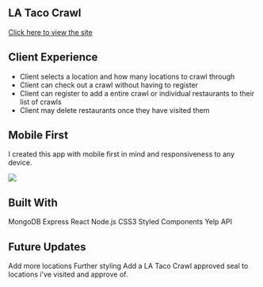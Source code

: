 ## LA Taco Crawl
[Click here to view the site](https://la-taco-crawl.herokuapp.com/)

## Client Experience
<ul>
<li>Client selects a location and how many locations to crawl through</li>
<li>Client can check out a crawl without having to register</li>
<li>Client can register to add a entire crawl or individual restaurants to their list of crawls</li>
<li>Client may delete restaurants once they have visited them</li>
</ul>

## Mobile First
I created this app with mobile first in mind and responsiveness to any device.

<img src="./tacocrawlmobile.jpg">

## Built With
MongoDB
Express
React
Node.js
CSS3
Styled Components
Yelp API

## Future Updates
Add more locations
Further styling
Add a LA Taco Crawl approved seal to locations i've visited and approve of.
